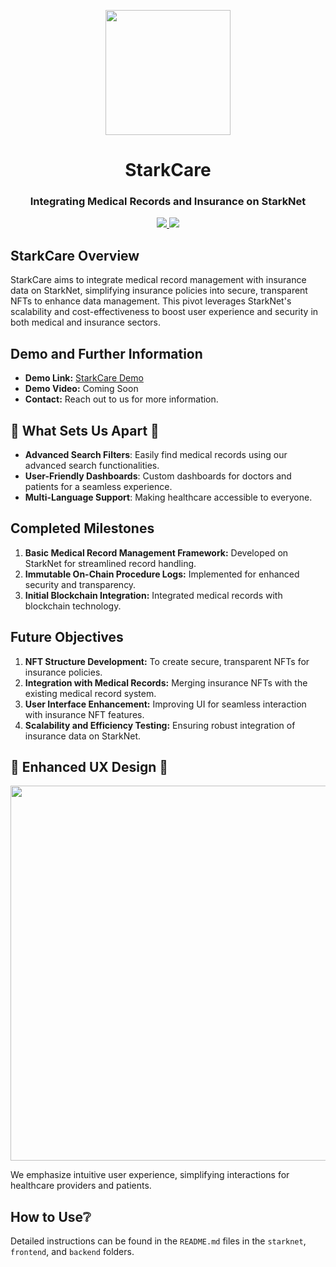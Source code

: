 <!-- logo -->
<p align="center">
  <img width='200' src="https://starkware.co/wp-content/uploads/2021/05/StarkNet-Icon.png">
</p>

<!-- tag line -->
<h1 align='center'>StarkCare</h1>
<h3 align='center'>Integrating Medical Records and Insurance on StarkNet</h3>

<!-- primary badges -->
<p align="center">
  <a href="https://starkware.co/">
    <img src="https://img.shields.io/badge/powered_by-StarkWare-navy">
  </a>
  <a href="#">
    <img src="https://img.shields.io/badge/UX_Design-Advanced-green">
  </a>
</p>

## StarkCare Overview

StarkCare aims to integrate medical record management with insurance data on StarkNet, simplifying insurance policies into secure, transparent NFTs to enhance data management. This pivot leverages StarkNet's scalability and cost-effectiveness to boost user experience and security in both medical and insurance sectors.

## Demo and Further Information
- **Demo Link:** [StarkCare Demo](https://starkcare-demo.vercel.app/)
- **Demo Video:** Coming Soon
- **Contact:** Reach out to us for more information.

## 🌟 What Sets Us Apart 🌟
- **Advanced Search Filters**: Easily find medical records using our advanced search functionalities.
- **User-Friendly Dashboards**: Custom dashboards for doctors and patients for a seamless experience.
- **Multi-Language Support**: Making healthcare accessible to everyone.

## Completed Milestones
1. **Basic Medical Record Management Framework:** Developed on StarkNet for streamlined record handling.
2. **Immutable On-Chain Procedure Logs:** Implemented for enhanced security and transparency.
3. **Initial Blockchain Integration:** Integrated medical records with blockchain technology.

## Future Objectives
1. **NFT Structure Development:** To create secure, transparent NFTs for insurance policies.
2. **Integration with Medical Records:** Merging insurance NFTs with the existing medical record system.
3. **User Interface Enhancement:** Improving UI for seamless interaction with insurance NFT features.
4. **Scalability and Efficiency Testing:** Ensuring robust integration of insurance data on StarkNet.

## 🎨 Enhanced UX Design 🎨
<p align="center">
  <img width='600' src="./diagram/ux_design.png">
</p>

We emphasize intuitive user experience, simplifying interactions for healthcare providers and patients.

## How to Use❔
Detailed instructions can be found in the `README.md` files in the `starknet`, `frontend`, and `backend` folders.